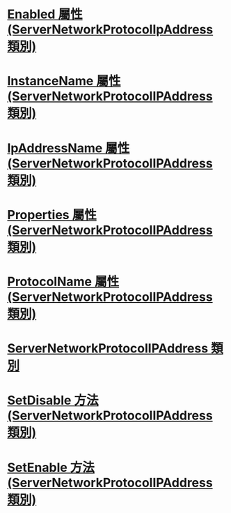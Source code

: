# [Enabled 屬性 (ServerNetworkProtocolIpAddress 類別)](enabled-property-servernetworkprotocolipaddress-class.md)
# [InstanceName 屬性 (ServerNetworkProtocolIPAddress 類別)](instancename-property-servernetworkprotocolipaddress-class.md)
# [IpAddressName 屬性 (ServerNetworkProtocolIPAddress 類別)](ipaddressname-property-servernetworkprotocolipaddress-class.md)
# [Properties 屬性 (ServerNetworkProtocolIPAddress 類別)](properties-property-servernetworkprotocolipaddress-class.md)
# [ProtocolName 屬性 (ServerNetworkProtocolIPAddress 類別)](protocolname-property-servernetworkprotocolipaddress-class.md)
# [ServerNetworkProtocolIPAddress 類別](servernetworkprotocolipaddress-class.md)
# [SetDisable 方法 (ServerNetworkProtocolIPAddress 類別)](setdisable-method-servernetworkprotocolipaddress-class.md)
# [SetEnable 方法 (ServerNetworkProtocolIPAddress 類別)](setenable-method-servernetworkprotocolipaddress-class.md)
